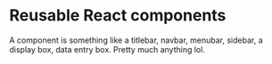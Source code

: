 # Reusable React components
A component is something like a titlebar, navbar, menubar, sidebar, a display box, data entry box. Pretty much anything lol.



